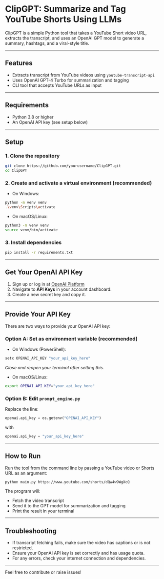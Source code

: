 # ClipGPT: Summarize and Tag YouTube Shorts Using LLMs

ClipGPT is a simple Python tool that takes a YouTube Short video URL, extracts the transcript, and uses an OpenAI GPT model to generate a summary, hashtags, and a viral-style title.

---

## Features

- Extracts transcript from YouTube videos using `youtube-transcript-api`
- Uses OpenAI GPT-4 Turbo for summarization and tagging
- CLI tool that accepts YouTube URLs as input

---

## Requirements

- Python 3.8 or higher
- An OpenAI API key (see setup below)

---

## Setup

### 1. Clone the repository

```bash
git clone https://github.com/yourusername/ClipGPT.git
cd ClipGPT
```

### 2. Create and activate a virtual environment (recommended)

- On Windows:

```bash
python -m venv venv
.\venv\Scripts\activate
```

- On macOS/Linux:

```bash
python3 -m venv venv
source venv/bin/activate
```

### 3. Install dependencies

```bash
pip install -r requirements.txt
```

---

## Get Your OpenAI API Key

1. Sign up or log in at [OpenAI Platform](https://platform.openai.com/)
2. Navigate to **API Keys** in your account dashboard.
3. Create a new secret key and copy it.

---

## Provide Your API Key

There are two ways to provide your OpenAI API key:

### Option A: Set as environment variable (recommended)

- On Windows (PowerShell):

```powershell
setx OPENAI_API_KEY "your_api_key_here"
```

*Close and reopen your terminal after setting this.*

- On macOS/Linux:

```bash
export OPENAI_API_KEY="your_api_key_here"
```

### Option B: Edit `prompt_engine.py`

Replace the line:

```python
openai.api_key = os.getenv("OPENAI_API_KEY")
```

with

```python
openai.api_key = "your_api_key_here"
```

---

## How to Run

Run the tool from the command line by passing a YouTube video or Shorts URL as an argument:

```bash
python main.py https://www.youtube.com/shorts/dQw4w9WgXcQ
```

The program will:

- Fetch the video transcript
- Send it to the GPT model for summarization and tagging
- Print the result in your terminal

---

## Troubleshooting

- If transcript fetching fails, make sure the video has captions or is not restricted.
- Ensure your OpenAI API key is set correctly and has usage quota.
- For any errors, check your internet connection and dependencies.


---

Feel free to contribute or raise issues!
